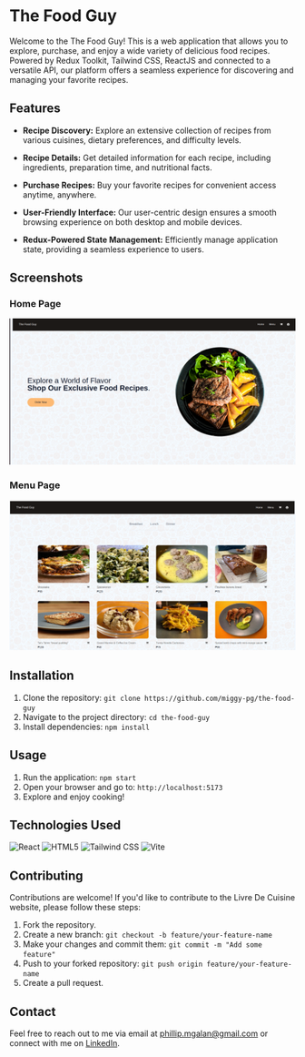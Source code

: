 # The Food Guy

Welcome to the The Food Guy! This is a web application that allows you to explore, purchase, and enjoy a wide variety of delicious food recipes. Powered by Redux Toolkit, Tailwind CSS, ReactJS and connected to a versatile API, our platform offers a seamless experience for discovering and managing your favorite recipes.

## Features

- **Recipe Discovery:** Explore an extensive collection of recipes from various cuisines, dietary preferences, and difficulty levels.

- **Recipe Details:** Get detailed information for each recipe, including ingredients, preparation time, and nutritional facts.

- **Purchase Recipes:** Buy your favorite recipes for convenient access anytime, anywhere.

- **User-Friendly Interface:** Our user-centric design ensures a smooth browsing experience on both desktop and mobile devices.

- **Redux-Powered State Management:** Efficiently manage application state, providing a seamless experience to users.

<!-- ## Demo

Check out the live demo of the Livre De Cuisine Website: [Demo Link](https://www.cookingstepwebsite.com) -->

## Screenshots

### Home Page

![Homepage](screenshots/home_page.png)

### Menu Page

![Menupage](screenshots/menu_page.png)

## Installation

1. Clone the repository: `git clone https://github.com/miggy-pg/the-food-guy`
2. Navigate to the project directory: `cd the-food-guy`
3. Install dependencies: `npm install`

## Usage

1. Run the application: `npm start`
2. Open your browser and go to: `http://localhost:5173`
3. Explore and enjoy cooking!

## Technologies Used

![React](https://img.shields.io/badge/-React-61DAFB?logo=react&logoColor=white&style=flat-square)
![HTML5](https://img.shields.io/badge/-HTML5-E34F26?logo=html5&logoColor=white&style=flat-square)
![Tailwind CSS](https://tailwindcss.com/)
![Vite](https://vitejs.dev/)

## Contributing

Contributions are welcome! If you'd like to contribute to the Livre De Cuisine website, please follow these steps:

1. Fork the repository.
2. Create a new branch: `git checkout -b feature/your-feature-name`
3. Make your changes and commit them: `git commit -m "Add some feature"`
4. Push to your forked repository: `git push origin feature/your-feature-name`
5. Create a pull request.

## Contact

Feel free to reach out to me via email at phillip.mgalan@gmail.com or connect with me on [LinkedIn](https://www.linkedin.com/in/migui-galan/).
